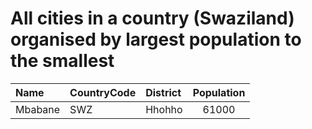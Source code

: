 # All cities in a country (Swaziland) organised by largest population to the smallest

| Name | CountryCode | District | Population |
| :--- | :--- | :--- | :---: |
|Mbabane|SWZ|Hhohho|61000|
